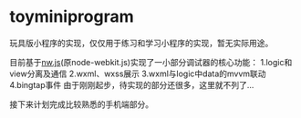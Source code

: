 # toyminiprogram
玩具版小程序的实现，仅仅用于练习和学习小程序的实现，暂无实际用途。

目前基于[nw.js](https://github.com/nwjs/nw.js)(原node-webkit.js)实现了一小部分调试器的核心功能：
1.logic和view分离及通信
2.wxml、wxss展示
3.wxml与logic中data的mvvm联动
4.bingtap事件
由于刚刚起步，待实现的部分还很多，这里就不列了...

接下来计划完成比较熟悉的手机端部分。
